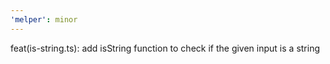 ```yaml
---
'melper': minor
---
```


feat(is-string.ts): add isString function to check if the given input is a string
